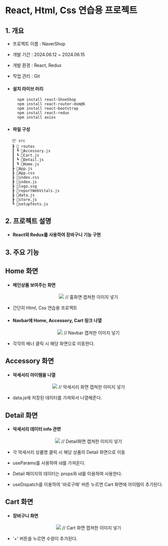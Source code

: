 # React, Html, Css 연습용 프로젝트

## 1. 개요

- 프로젝트 이름 : NaverShop
- 개발 기간 : 2024.06.12 ~ 2024.06.15
- 개발 환경 : React, Redux
- 작업 관리 : Git
- #### 설치 라이브 러리

        npm install react-ShoeShop
        npm install react-router-dom@6
        npm install react-bootstrap
        npm install react-redux
        npm install axios

- #### 파일 구성

```
   📦 src
   ┣ 📂 routes
   ┃ ┗ 📜Accessory.js
   ┃ ┗ 📜Cart.js
   ┃ ┗ 📜Detail.js
   ┃ ┗ 📜Home.js
   ┣ 📜App.js
   ┣ 📜App.css
   ┣ 📜index.css
   ┣ 📜index.js
   ┣ 📜logo.svg
   ┣ 📜reportWebVitals.js
   ┣ 📜data.js
   ┣ 📜store.js
   ┗ 📜setupTests.js
```

## 2. 프로젝트 설명

- #### React와 Redux를 사용하여 장바구니 기능 구현

## 3. 주요 기능

## Home 화면

- #### 메인상품 보여주는 화면

  <div align="center">
    <img src="https://github.com/knss12/navershop/assets/121605903/986e92c9-d54e-4e8f-834e-0420ceaa7802"> // 홈화면 캡쳐한 이미지 넣기
  </div>

- 간단히 Html, Css 연습용 프로젝트

- #### Navbar에 Home, Accessory, Cart 링크 나열

  <div align="center">
    <img src="https://github.com/knss12/navershop/assets/121605903/3210289e-9bd8-4ee3-955e-0a7bffe3feb5"> // Navbar 캡쳐한 이미지 넣기
  </div>

- 각각의 배너 클릭 시 해당 화면으로 이동한다.

## Accessory 화면

- #### 악세서리 아이템을 나열

  <div align="center">
    <img src="https://github.com/knss12/navershop/assets/121605903/c98905c6-3acc-4348-9e13-085aeecabb02"> // 악세서리 화면 캡쳐한 이미지 넣기
  </div>

- data.js에 저장된 데이터를 가져와서 나열해준다.

## Detail 화면

- #### 악세서리 데이터 info 관련

  <div align="center">
      <img src = "https://github.com/knss12/navershop/assets/121605903/6521611b-9961-47ae-be0f-b27ed3d7345e"> // Detail화면 캡쳐한 이미지 넣기
  </div>

- 각 악세서리 상품명 클릭 시 해당 상품의 Detail 화면으로 이동
- useParams를 사용하여 id를 가져온다.
- Detail 페이지의 데이터는 props와 id를 이용하여 사용한다.
- useDispatch를 이용하여 '바로구매' 버튼 누르면 Cart 화면에 아이템이 추가된다.

## Cart 화면

- #### 장바구니 화면

  <div align="center">
      <img src = "https://github.com/knss12/navershop/assets/121605903/2fe1b925-4806-4d2d-be3f-b39622ac393e"> // Cart 화면 캡쳐한 이미지 넣기
  </div>

- '+' 버튼을 누르면 수량이 추가된다.
